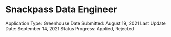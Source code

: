 # Snackpass Data Engineer

Application Type: Greenhouse
Date Submitted: August 19, 2021
Last Update Date: September 14, 2021
Status Progress: Applied, Rejected